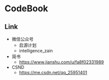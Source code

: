 # CodeBook

## Link

- 微信公众号
  - 启源计划
  - intelligence_zain
- 简书
  - https://www.jianshu.com/u/fa8f02331989
- CSND
  - https://me.csdn.net/qq_25951401